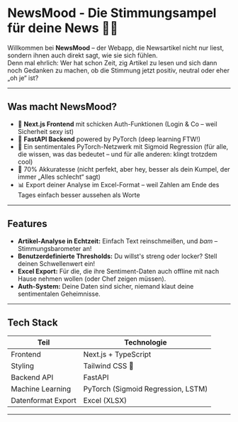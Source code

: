 # NewsMood - Die Stimmungsampel für deine News 🍿😎

Willkommen bei **NewsMood** – der Webapp, die Newsartikel nicht nur liest, sondern ihnen auch direkt sagt, wie sie sich fühlen.  
Denn mal ehrlich: Wer hat schon Zeit, zig Artikel zu lesen und sich dann noch Gedanken zu machen, ob die Stimmung jetzt positiv, neutral oder eher „oh je“ ist?

---

## Was macht NewsMood?

- 🚀 **Next.js Frontend** mit schicken Auth-Funktionen (Login & Co – weil Sicherheit sexy ist)
- 🤖 **FastAPI Backend** powered by PyTorch (deep learning FTW!)
- 🧠 Ein sentimentales PyTorch-Netzwerk mit Sigmoid Regression (für alle, die wissen, was das bedeutet – und für alle anderen: klingt trotzdem cool)
- 🎯 70% Akkuratesse (nicht perfekt, aber hey, besser als dein Kumpel, der immer „Alles schlecht“ sagt)
- 📊 Export deiner Analyse im Excel-Format – weil Zahlen am Ende des Tages einfach besser aussehen als Worte

---

## Features

- **Artikel-Analyse in Echtzeit:** Einfach Text reinschmeißen, und *bam* – Stimmungsbarometer an!
- **Benutzerdefinierte Thresholds:** Du willst's streng oder locker? Stell deinen Schwellenwert ein!
- **Excel Export:** Für die, die ihre Sentiment-Daten auch offline mit nach Hause nehmen wollen (oder Chef zeigen müssen).
- **Auth-System:** Deine Daten sind sicher, niemand klaut deine sentimentalen Geheimnisse.

---

## Tech Stack

| Teil                | Technologie            |
|---------------------|-----------------------|
| Frontend            | Next.js + TypeScript   |
| Styling             | Tailwind CSS 💨
| Backend API         | FastAPI                |
| Machine Learning    | PyTorch (Sigmoid Regression, LSTM) |
| Datenformat Export  | Excel (XLSX)           |

---
